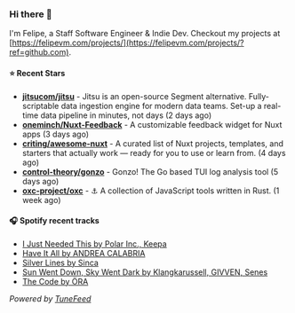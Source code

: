 ### Hi there 👋

I'm Felipe, a Staff Software Engineer & Indie Dev. Checkout my projects at [https://felipevm.com/projects/](https://felipevm.com/projects/?ref=github.com).

#### ⭐ Recent Stars
- **[jitsucom/jitsu](https://github.com/jitsucom/jitsu)** - Jitsu is an open-source Segment alternative. Fully-scriptable data ingestion engine for modern data teams. Set-up a real-time data pipeline in minutes, not days (2 days ago)
- **[oneminch/Nuxt-Feedback](https://github.com/oneminch/Nuxt-Feedback)** - A customizable feedback widget for Nuxt apps (3 days ago)
- **[criting/awesome-nuxt](https://github.com/criting/awesome-nuxt)** - A curated list of Nuxt projects, templates, and starters that actually work — ready for you to use or learn from. (4 days ago)
- **[control-theory/gonzo](https://github.com/control-theory/gonzo)** - Gonzo! The Go based TUI log analysis tool (5 days ago)
- **[oxc-project/oxc](https://github.com/oxc-project/oxc)** - ⚓ A collection of JavaScript tools written in Rust. (1 week ago)

#### 🎧 Spotify recent tracks
- [I Just Needed This by Polar Inc., Keepa](https://open.spotify.com/track/13tazuEkVNXdCVXV9S6vFl)
- [Have It All by ANDREA CALABRIA](https://open.spotify.com/track/2A0BUJTl2JAja9lv64KRJg)
- [Silver Lines by Sinca](https://open.spotify.com/track/03ZAkPbN9kT1tKJKO8fnt3)
- [Sun Went Down, Sky Went Dark by Klangkarussell, GIVVEN, Senes](https://open.spotify.com/track/6T3CkMG9pCajGGML8ArGJo)
- [The Code by ÖRA](https://open.spotify.com/track/2B2bhxD79C8Fmk6ApMWH7j)

_Powered by [TuneFeed](https://tunefeed.app?ref=github.com)_
